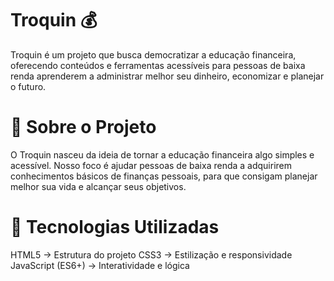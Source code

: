 # Troquin 💰 #
Troquin é um projeto que busca democratizar a educação financeira, oferecendo conteúdos e ferramentas acessíveis para pessoas de baixa renda aprenderem a administrar melhor seu dinheiro, economizar e planejar o futuro.

# 📖 Sobre o Projeto #
O Troquin nasceu da ideia de tornar a educação financeira algo simples e acessível.
Nosso foco é ajudar pessoas de baixa renda a adquirirem conhecimentos básicos de finanças pessoais, para que consigam planejar melhor sua vida e alcançar seus objetivos.

# 🚀 Tecnologias Utilizadas #
HTML5 → Estrutura do projeto
CSS3 → Estilização e responsividade
JavaScript (ES6+) → Interatividade e lógica

